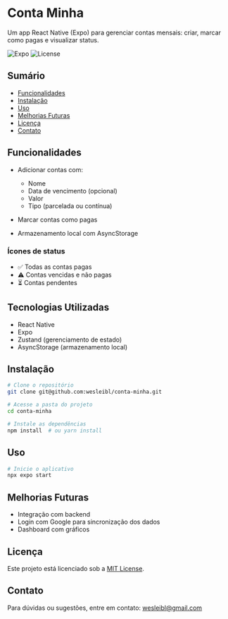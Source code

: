 # Conta Minha

Um app React Native (Expo) para gerenciar contas mensais: criar, marcar como pagas e visualizar status.

![Expo](https://img.shields.io/badge/Expo-53.0.0-blue) ![License](https://img.shields.io/badge/license-MIT-green)

## Sumário

* [Funcionalidades](#funcionalidades)
* [Instalação](#instalação)
* [Uso](#uso)
* [Melhorias Futuras](#melhorias-futuras)
* [Licença](#licença)
* [Contato](#contato)

## Funcionalidades

* Adicionar contas com:

  * Nome
  * Data de vencimento (opcional)
  * Valor
  * Tipo (parcelada ou contínua)
* Marcar contas como pagas
* Armazenamento local com AsyncStorage

### Ícones de status

* ✅ Todas as contas pagas
* ⚠️ Contas vencidas e não pagas
* ⏳ Contas pendentes

## Tecnologias Utilizadas

* React Native
* Expo
* Zustand (gerenciamento de estado)
* AsyncStorage (armazenamento local)

## Instalação

```bash
# Clone o repositório
git clone git@github.com:wesleibl/conta-minha.git

# Acesse a pasta do projeto
cd conta-minha

# Instale as dependências
npm install  # ou yarn install
```

## Uso

```bash
# Inicie o aplicativo
npx expo start
```

## Melhorias Futuras

* Integração com backend
* Login com Google para sincronização dos dados
* Dashboard com gráficos

## Licença

Este projeto está licenciado sob a [MIT License](LICENSE).

## Contato

Para dúvidas ou sugestões, entre em contato: [wesleibl@gmail.com](mailto:wesleibl@gmail.com)
